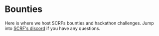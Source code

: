 # Bounties

Here is where we host SCRFs bounties and hackathon challenges. Jump into [SCRF's discord](https://discord.gg/SkvDHaeC) if you have any questions. 
